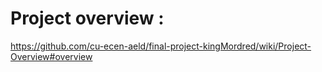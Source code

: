 # Project overview :
https://github.com/cu-ecen-aeld/final-project-kingMordred/wiki/Project-Overview#overview

